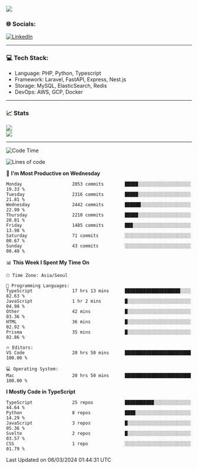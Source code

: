 <!--[![](https://visitcount.itsvg.in/api?id=jin-wk&icon=7&color=12)](https://visitcount.itsvg.in)-->
<!--[![Hits](https://hits.seeyoufarm.com/api/count/incr/badge.svg?url=https%3A%2F%2Fgithub.com%2Fjin-wk&count_bg=%235F625C&title_bg=%23555555&icon=github.svg&icon_color=%23E7E7E7&title=Hits&edge_flat=false)](https://hits.seeyoufarm.com)-->
![](https://komarev.com/ghpvc/?username=jin-wk&color=lightgrey&style=for-the-badge)

### 🌐 Socials:
[![LinkedIn](https://img.shields.io/badge/LinkedIn-%230077B5.svg?logo=linkedin&logoColor=white)](https://linkedin.com/in/jinwook-lee-242625241) 

---

### 💻 Tech Stack:
  - Language: PHP, Python, Typescript
  - Framework: Laravel, FastAPI, Express, Nest.js
  - Storage: MySQL, ElasticSearch, Redis
  - DevOps: AWS, GCP, Docker

---

### 📈 Stats
![](https://github-readme-stats.vercel.app/api?username=jin-wk&theme=dark&hide_border=true&include_all_commits=true&count_private=true)<br/>
![](https://github-readme-streak-stats.herokuapp.com/?user=jin-wk&theme=dark&hide_border=true)<br/>

---

<!--START_SECTION:waka-->
![Code Time](http://img.shields.io/badge/Code%20Time-1%2C232%20hrs%2050%20mins-blue)

![Lines of code](https://img.shields.io/badge/From%20Hello%20World%20I%27ve%20Written-2.1%20million%20lines%20of%20code-blue)

📅 **I'm Most Productive on Wednesday** 

```text
Monday                   2053 commits        █████░░░░░░░░░░░░░░░░░░░░   19.33 % 
Tuesday                  2316 commits        █████░░░░░░░░░░░░░░░░░░░░   21.81 % 
Wednesday                2442 commits        ██████░░░░░░░░░░░░░░░░░░░   22.99 % 
Thursday                 2210 commits        █████░░░░░░░░░░░░░░░░░░░░   20.81 % 
Friday                   1485 commits        ███░░░░░░░░░░░░░░░░░░░░░░   13.98 % 
Saturday                 71 commits          ░░░░░░░░░░░░░░░░░░░░░░░░░   00.67 % 
Sunday                   43 commits          ░░░░░░░░░░░░░░░░░░░░░░░░░   00.40 % 
```


📊 **This Week I Spent My Time On** 

```text
🕑︎ Time Zone: Asia/Seoul

💬 Programming Languages: 
TypeScript               17 hrs 13 mins      █████████████████████░░░░   82.63 % 
JavaScript               1 hr 2 mins         █░░░░░░░░░░░░░░░░░░░░░░░░   04.98 % 
Other                    42 mins             █░░░░░░░░░░░░░░░░░░░░░░░░   03.36 % 
HTML                     36 mins             █░░░░░░░░░░░░░░░░░░░░░░░░   02.92 % 
Prisma                   35 mins             █░░░░░░░░░░░░░░░░░░░░░░░░   02.86 % 

🔥 Editors: 
VS Code                  20 hrs 50 mins      █████████████████████████   100.00 % 

💻 Operating System: 
Mac                      20 hrs 50 mins      █████████████████████████   100.00 % 
```

**I Mostly Code in TypeScript** 

```text
TypeScript               25 repos            ███████████░░░░░░░░░░░░░░   44.64 % 
Python                   8 repos             ████░░░░░░░░░░░░░░░░░░░░░   14.29 % 
JavaScript               3 repos             █░░░░░░░░░░░░░░░░░░░░░░░░   05.36 % 
Svelte                   2 repos             █░░░░░░░░░░░░░░░░░░░░░░░░   03.57 % 
CSS                      1 repo              ░░░░░░░░░░░░░░░░░░░░░░░░░   01.79 % 
```




 Last Updated on 06/03/2024 01:44:31 UTC
<!--END_SECTION:waka-->
